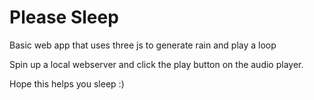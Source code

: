 # Please Sleep
 Basic web app that uses three js to generate rain and play a loop
 
 Spin up a local webserver and click the play button on the audio player.
 
 
Hope this helps you sleep :)
